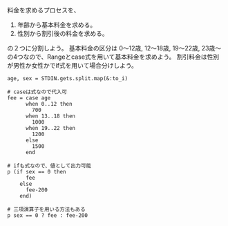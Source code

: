 料金を求めるプロセスを、

1. 年齢から基本料金を求める。
2. 性別から割引後の料金を求める。

の２つに分割しよう。
基本料金の区分は 0〜12歳, 12〜18歳, 19〜22歳, 23歳〜 の4つなので、Rangeとcase式を用いて基本料金を求めよう。
割引料金は性別が男性か女性かでif式を用いて場合分けしよう。

```
age, sex = STDIN.gets.split.map(&:to_i)

# caseは式なので代入可
fee = case age
      when 0..12 then
        700
      when 13..18 then
        1000
      when 19..22 then
        1200
      else
        1500
      end

# ifも式なので、値として出力可能
p (if sex == 0 then 
      fee 
    else 
      fee-200
    end)

# 三項演算子を用いる方法もある
p sex == 0 ? fee : fee-200
```
